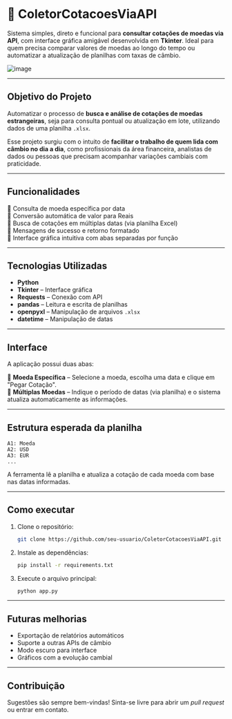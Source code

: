 # 💱 ColetorCotacoesViaAPI


Sistema simples, direto e funcional para **consultar cotações de moedas via API**, com interface gráfica amigável desenvolvida em **Tkinter**. Ideal para quem precisa comparar valores de moedas ao longo do tempo ou automatizar a atualização de planilhas com taxas de câmbio.

![image](https://github.com/user-attachments/assets/bb1654c2-3362-4804-a119-7279bb6052b2)

---

## Objetivo do Projeto

Automatizar o processo de **busca e análise de cotações de moedas estrangeiras**, seja para consulta pontual ou atualização em lote, utilizando dados de uma planilha `.xlsx`.

Esse projeto surgiu com o intuito de **facilitar o trabalho de quem lida com câmbio no dia a dia**, como profissionais da área financeira, analistas de dados ou pessoas que precisam acompanhar variações cambiais com praticidade.

---

##  Funcionalidades

🔹 Consulta de moeda específica por data  
🔹 Conversão automática de valor para Reais  
🔹 Busca de cotações em múltiplas datas (via planilha Excel)  
🔹 Mensagens de sucesso e retorno formatado  
🔹 Interface gráfica intuitiva com abas separadas por função

---

##  Tecnologias Utilizadas

- **Python**
- **Tkinter** – Interface gráfica
- **Requests** – Conexão com API
- **pandas** – Leitura e escrita de planilhas
- **openpyxl** – Manipulação de arquivos `.xlsx`
- **datetime** – Manipulação de datas

---

##  Interface

A aplicação possui duas abas:

📌 **Moeda Específica** – Selecione a moeda, escolha uma data e clique em "Pegar Cotação".  
📌 **Múltiplas Moedas** – Indique o período de datas (via planilha) e o sistema atualiza automaticamente as informações.

---

##  Estrutura esperada da planilha

```plaintext
A1: Moeda
A2: USD
A3: EUR
...
```

A ferramenta lê a planilha e atualiza a cotação de cada moeda com base nas datas informadas.

---

##  Como executar

1. Clone o repositório:
   ```bash
   git clone https://github.com/seu-usuario/ColetorCotacoesViaAPI.git
   ```

2. Instale as dependências:
   ```bash
   pip install -r requirements.txt
   ```

3. Execute o arquivo principal:
   ```bash
   python app.py
   ```

---

##  Futuras melhorias

- Exportação de relatórios automáticos
- Suporte a outras APIs de câmbio
- Modo escuro para interface
- Gráficos com a evolução cambial

---

##  Contribuição

Sugestões são sempre bem-vindas! Sinta-se livre para abrir um _pull request_ ou entrar em contato.
